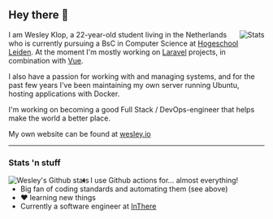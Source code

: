 ## Hey there :wave:

<img align="right" src="https://github-readme-stats.vercel.app/api/top-langs/?username=WesleyKlop&theme=dracula" alt="Stats" />

I am Wesley Klop, a 22-year-old student living in the Netherlands who is currently pursuing a BsC in Computer Science at [Hogeschool Leiden].
At the moment I'm mostly working on [Laravel] projects, in combination with [Vue].

I also have a passion for working with and managing systems, and for the past few years I've been maintaining my own server running Ubuntu, hosting applications with Docker.

I'm working on becoming a good Full Stack / DevOps-engineer that helps make the world a better place.

My own website can be found at [wesley.io]

---

### Stats 'n stuff

<img align="left" src="https://github-readme-stats.vercel.app/api?username=WesleyKlop&show_icons=true&count_private=true&theme=dracula" alt="Wesley's Github stats" />

- I use Github actions for... almost everything!
- Big fan of coding standards and automating them (see above)
- :heart: learning new things
- Currently a software engineer at [InThere]

[hogeschool leiden]: https://hsleiden.nl
[laravel]: https://laravel.com
[vue]: https://vuejs.org
[wesley.io]: https://wesley.io
[inthere]: https://github.com/InThere
